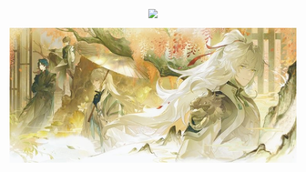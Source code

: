 
<p align=center> <img src=https://komarev.com/ghpvc/?username=vague2ly&color=E36823&style=flat-square&label=⟡🦢─>

![image alt](https://github.com/vague2ly/vague2ly/blob/2c87f9ead1c212c53570a60bf7d03b0f858cab89/IMG_0786.jpeg)


⠀⠀⠀⠀⠀⠀⠀⠀⠀



